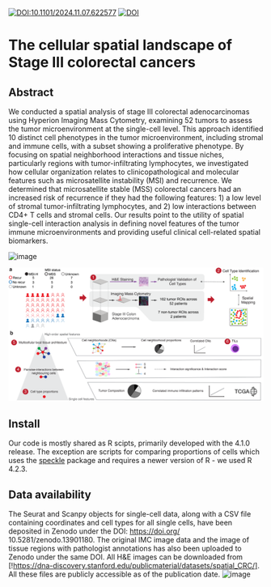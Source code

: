 [![DOI:10.1101/2024.11.07.622577](http://img.shields.io/badge/DOI-10.1101/2024.11.07.622577-B31B1B.svg)](https://doi.org/10.1101/2024.11.07.622577)  [![DOI](https://zenodo.org/badge/DOI/10.5281/zenodo.13901180.svg)](https://doi.org/10.5281/zenodo.13901180)

# The cellular spatial landscape of Stage III colorectal cancers
## Abstract
We conducted a spatial analysis of stage III colorectal adenocarcinomas using Hyperion Imaging Mass Cytometry, examining 52 tumors to assess the tumor microenvironment at the single-cell level. This approach identified 10 distinct cell phenotypes in the tumor microenvironment, including stromal and immune cells, with a subset showing a proliferative phenotype. By focusing on spatial neighborhood interactions and tissue niches, particularly regions with tumor-infiltrating lymphocytes, we investigated how cellular organization relates to clinicopathological and molecular features such as microsatellite instability (MSI) and recurrence. We determined that microsatellite stable (MSS) colorectal cancers had an increased risk of recurrence if they had the following features: 1) a low level of stromal tumor-infiltrating lymphocytes, and 2) low interactions between CD4+ T cells and stromal cells.  Our results point to the utility of spatial single-cell interaction analysis in defining novel features of the tumor immune microenvironments and providing useful clinical cell-related spatial biomarkers.

![image](https://github.com/user-attachments/assets/7949a706-7071-45a0-8c11-b64621669b1f)

![Figure 1](Figure_1/Figure_1.png)

## Install

Our code is mostly shared as R scipts, primarily developed with the 4.1.0 release. The exception are scripts for comparing proportions of cells which uses the [speckle](https://github.com/phipsonlab/speckle) package and requires a newer version of R - we used R 4.2.3. 


## Data availability
The Seurat and Scanpy objects for single-cell data, along with a CSV file containing coordinates and cell types for all single cells, have been deposited in Zenodo under the DOI: https://doi.org/ 10.5281/zenodo.13901180.  The original IMC image data and the image of tissue regions with pathologist annotations has also been uploaded to Zenodo under the same DOI. All H&E images can be downloaded from [!https://dna-discovery.stanford.edu/publicmaterial/datasets/spatial_CRC/].  All these files are publicly accessible as of the publication date.
![image](https://github.com/user-attachments/assets/f75146b5-a31e-44a8-b459-d40023342ba0)
